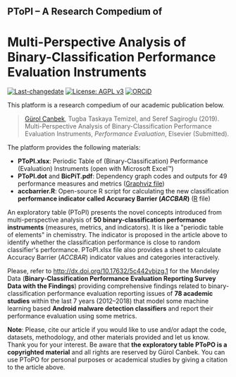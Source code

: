 ## PToPI – A Research Compedium of
# Multi-Perspective Analysis of Binary-Classification Performance Evaluation Instruments

[![Last-changedate](https://img.shields.io/badge/last%20change-2019--06--20-brightgreen.svg)](https://github.com/gurol/ptopi) [![License: AGPL v3](https://img.shields.io/badge/License-AGPL%20v3-blue.svg)](https://www.gnu.org/licenses/agpl-3.0)  [![ORCiD](https://img.shields.io/badge/ORCiD-0000--0002--9337--097X-green.svg)](https://orcid.org/0000-0002-9337-097X)

This platform is a research compedium of our academic publication below.

> [Gürol Canbek](http:gurol.canbek.com/Publications), Tugba Taskaya Temizel, and Seref Sagiroglu (2019). Multi-Perspective Analysis of Binary-Classification Performance Evaluation Instruments, *Performance Evaluation*, Elsevier (Submitted).

The platform provides the following materials:
- **PToPI.xlsx**: Periodic Table of (Binary-Classification) Performance (Evaluation) Instruments (open with Microsoft Excel™)
- **PToPI.dot** and **BicPiT.pdf**: Dependency graph codes and outputs for 49 performance measures and metrics ([Graphviz file](https://www.graphviz.org))
- **accbarrier.R**: Open-source R script for calculating the new classification **performance indicator called Accuracy Barrier (*ACCBAR*)** ([R](https://www.r-project.org) file)

An exploratory table (PToPI) presents the novel concepts introduced from multi-perspective analysis of **50 binary-classification performance instruments** (measures, metrics, and indicators). It is like a "periodic table of elements" in chemisstry.
The indicator is proposed in the article above to identify whether the classification performance is close to random classifier's performance.
PToPI.xlsx file also provides a sheet to calculate Accuracy Barrier (*ACCBAR*) indicator values and categories interactively.

Please, refer to http://dx.doi.org/10.17632/5c442vbjzg.1 for the Mendeley Data (**Binary-Classification Performance Evaluation Reporting Survey Data with the Findings**) providing comprehensive findings related to binary-classification performance evaluation reporting issues of **78 academic studies** within the last 7 years (2012–2018) that model some machine learning based **Android malware detection classifiers** and report their performance evaluation using some metrics.

**Note**: Please, cite our article if you would like to use and/or adapt the code, datasets, methodology, and other materials provided and let us know. Thank you for your interest. Be aware that **the exploratory table PToPO is a copyrighted material** and all rights are reserved by Gürol Canbek. You can use PToPO for personal purposes or academical studies by giving a citation to the article above.

